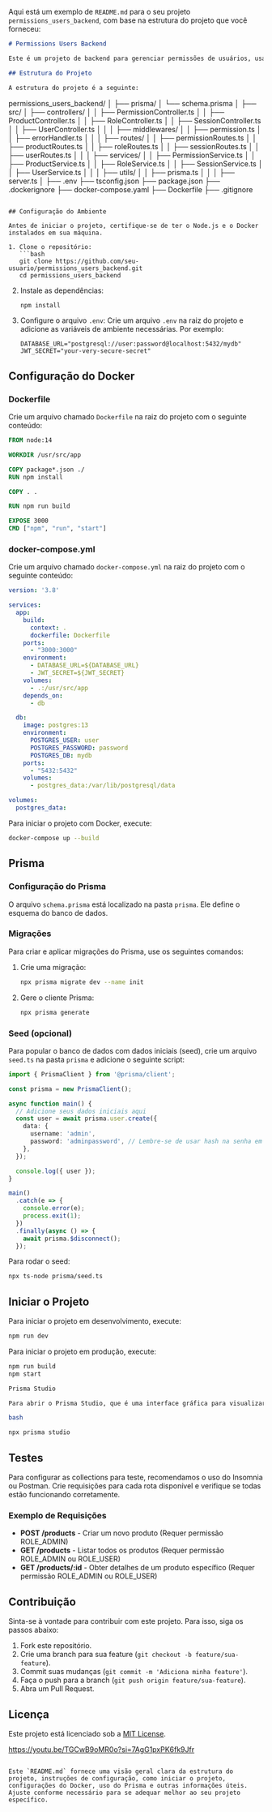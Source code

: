 Aqui está um exemplo de `README.md` para o seu projeto `permissions_users_backend`, com base na estrutura do projeto que você forneceu:

```markdown
# Permissions Users Backend

Este é um projeto de backend para gerenciar permissões de usuários, usando Node.js, Express e Prisma.

## Estrutura do Projeto

A estrutura do projeto é a seguinte:

```
permissions_users_backend/
│
├── prisma/
│   └── schema.prisma
│
├── src/
│   ├── controllers/
│   │   ├── PermissionController.ts
│   │   ├── ProductController.ts
│   │   ├── RoleController.ts
│   │   ├── SessionController.ts
│   │   ├── UserController.ts
│   │
│   ├── middlewares/
│   │   ├── permission.ts
│   │   ├── errorHandler.ts
│   │
│   ├── routes/
│   │   ├── permissionRoutes.ts
│   │   ├── productRoutes.ts
│   │   ├── roleRoutes.ts
│   │   ├── sessionRoutes.ts
│   │   ├── userRoutes.ts
│   │
│   ├── services/
│   │   ├── PermissionService.ts
│   │   ├── ProductService.ts
│   │   ├── RoleService.ts
│   │   ├── SessionService.ts
│   │   ├── UserService.ts
│   │
│   ├── utils/
│   │   ├── prisma.ts
│   │
│   ├── server.ts
│
├── .env
├── tsconfig.json
├── package.json
├── .dockerignore
├── docker-compose.yaml
├── Dockerfile
├── .gitignore
```

## Configuração do Ambiente

Antes de iniciar o projeto, certifique-se de ter o Node.js e o Docker instalados em sua máquina.

1. Clone o repositório:
   ```bash
   git clone https://github.com/seu-usuario/permissions_users_backend.git
   cd permissions_users_backend
   ```

2. Instale as dependências:
   ```bash
   npm install
   ```

3. Configure o arquivo `.env`:
   Crie um arquivo `.env` na raiz do projeto e adicione as variáveis de ambiente necessárias. Por exemplo:
   ```
   DATABASE_URL="postgresql://user:password@localhost:5432/mydb"
   JWT_SECRET="your-very-secure-secret"
   ```

## Configuração do Docker

### Dockerfile

Crie um arquivo chamado `Dockerfile` na raiz do projeto com o seguinte conteúdo:

```dockerfile
FROM node:14

WORKDIR /usr/src/app

COPY package*.json ./
RUN npm install

COPY . .

RUN npm run build

EXPOSE 3000
CMD ["npm", "run", "start"]
```

### docker-compose.yml

Crie um arquivo chamado `docker-compose.yml` na raiz do projeto com o seguinte conteúdo:

```yaml
version: '3.8'

services:
  app:
    build:
      context: .
      dockerfile: Dockerfile
    ports:
      - "3000:3000"
    environment:
      - DATABASE_URL=${DATABASE_URL}
      - JWT_SECRET=${JWT_SECRET}
    volumes:
      - .:/usr/src/app
    depends_on:
      - db

  db:
    image: postgres:13
    environment:
      POSTGRES_USER: user
      POSTGRES_PASSWORD: password
      POSTGRES_DB: mydb
    ports:
      - "5432:5432"
    volumes:
      - postgres_data:/var/lib/postgresql/data

volumes:
  postgres_data:
```

Para iniciar o projeto com Docker, execute:
```bash
docker-compose up --build
```

## Prisma

### Configuração do Prisma

O arquivo `schema.prisma` está localizado na pasta `prisma`. Ele define o esquema do banco de dados.

### Migrações

Para criar e aplicar migrações do Prisma, use os seguintes comandos:

1. Crie uma migração:
   ```bash
   npx prisma migrate dev --name init
   ```

2. Gere o cliente Prisma:
   ```bash
   npx prisma generate
   ```

### Seed (opcional)

Para popular o banco de dados com dados iniciais (seed), crie um arquivo `seed.ts` na pasta `prisma` e adicione o seguinte script:

```typescript
import { PrismaClient } from '@prisma/client';

const prisma = new PrismaClient();

async function main() {
  // Adicione seus dados iniciais aqui
  const user = await prisma.user.create({
    data: {
      username: 'admin',
      password: 'adminpassword', // Lembre-se de usar hash na senha em produção
    },
  });

  console.log({ user });
}

main()
  .catch(e => {
    console.error(e);
    process.exit(1);
  })
  .finally(async () => {
    await prisma.$disconnect();
  });
```

Para rodar o seed:
```bash
npx ts-node prisma/seed.ts
```

## Iniciar o Projeto

Para iniciar o projeto em desenvolvimento, execute:
```bash
npm run dev
```

Para iniciar o projeto em produção, execute:
```bash
npm run build
npm start

Prisma Studio

Para abrir o Prisma Studio, que é uma interface gráfica para visualizar e gerenciar seus dados, execute:

bash

npx prisma studio
```

## Testes

Para configurar as collections para teste, recomendamos o uso do Insomnia ou Postman. Crie requisições para cada rota disponível e verifique se todas estão funcionando corretamente.

### Exemplo de Requisições

- **POST /products** - Criar um novo produto (Requer permissão ROLE_ADMIN)
- **GET /products** - Listar todos os produtos (Requer permissão ROLE_ADMIN ou ROLE_USER)
- **GET /products/:id** - Obter detalhes de um produto específico (Requer permissão ROLE_ADMIN ou ROLE_USER)

## Contribuição

Sinta-se à vontade para contribuir com este projeto. Para isso, siga os passos abaixo:

1. Fork este repositório.
2. Crie uma branch para sua feature (`git checkout -b feature/sua-feature`).
3. Commit suas mudanças (`git commit -m 'Adiciona minha feature'`).
4. Faça o push para a branch (`git push origin feature/sua-feature`).
5. Abra um Pull Request.

## Licença

Este projeto está licenciado sob a [MIT License](LICENSE).

https://youtu.be/TGCwB9oMR0o?si=7AgG1pxPK6fk9Jfr
```

Este `README.md` fornece uma visão geral clara da estrutura do projeto, instruções de configuração, como iniciar o projeto, configurações do Docker, uso do Prisma e outras informações úteis. Ajuste conforme necessário para se adequar melhor ao seu projeto específico.
